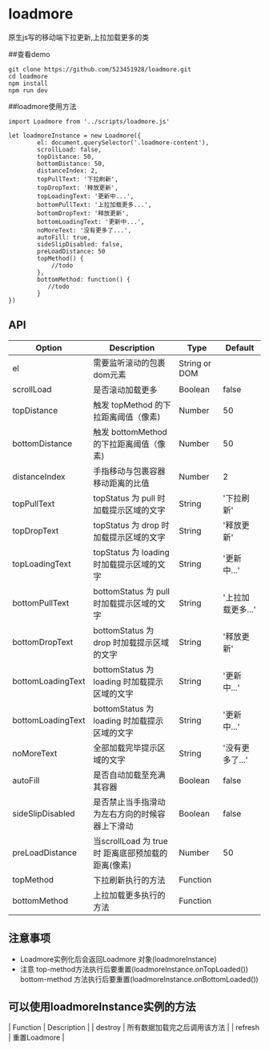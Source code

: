 # loadmore
原生js写的移动端下拉更新,上拉加载更多的类

##查看demo
```
git clone https://github.com/523451928/loadmore.git
cd loadmore
npm install
npm run dev
```

##loadmore使用方法
```
import Loadmore from '../scripts/loadmore.js'

let loadmoreInstance = new Loadmore({
        el: document.querySelector('.loadmore-content'),
        scrollLoad: false,
        topDistance: 50,
        bottomDistance: 50,
        distanceIndex: 2,
        topPullText: '下拉刷新',
        topDropText: '释放更新',
        topLoadingText: '更新中...',
        bottomPullText: '上拉加载更多...',
        bottomDropText: '释放更新',
        bottomLoadingText: '更新中...',
        noMoreText: '没有更多了...',
        autoFill: true,
        sideSlipDisabled: false,
        preLoadDistance: 50
        topMethod() {
            //todo
        },
        bottomMethod: function() {
           //todo
        }
})
```
## API
| Option | Description | Type | Default |
| ----- | ----- | ----- | ----- |
| el | 需要监听滚动的包裹dom元素 | String or DOM | |
| scrollLoad | 是否滚动加载更多 | Boolean | false |
| topDistance | 触发 topMethod 的下拉距离阈值（像素) | Number | 50 |
| bottomDistance | 触发 bottomMethod 的下拉距离阈值（像素) | Number | 50 |
| distanceIndex | 手指移动与包裹容器移动距离的比值 | Number | 2 |
| topPullText | topStatus 为 pull 时加载提示区域的文字 | String | '下拉刷新' |
| topDropText | topStatus 为 drop 时加载提示区域的文字 | String | '释放更新' |
| topLoadingText | topStatus 为 loading 时加载提示区域的文字 | String | '更新中...' |
| bottomPullText | bottomStatus 为 pull 时加载提示区域的文字 | String | '上拉加载更多...' |
| bottomDropText | bottomStatus 为 drop 时加载提示区域的文字 | String | '释放更新' |
| bottomLoadingText | bottomStatus 为 loading 时加载提示区域的文字 | String | '更新中...' |
| bottomLoadingText | bottomStatus 为 loading 时加载提示区域的文字 | String | '更新中...' |
| noMoreText | 全部加载完毕提示区域的文字 | String | '没有更多了...' |
| autoFill | 是否自动加载至充满其容器 | Boolean | false |
| sideSlipDisabled | 是否禁止当手指滑动为左右方向的时候容器上下滑动 | Boolean | false |
| preLoadDistance | 当scrollLoad 为 true时 距离底部预加载的距离(像素) | Number | 50 |
| topMethod | 下拉刷新执行的方法 | Function | |
| bottomMethod | 上拉加载更多执行的方法 | Function | |

## 注意事项
* Loadmore实例化后会返回Loadmore 对象(loadmoreInstance) 
* 注意 top-method方法执行后要重置(loadmoreInstance.onTopLoaded()) bottom-method 方法执行后要重置(loadmoreInstance.onBottomLoaded()) 

## 可以使用loadmoreInstance实例的方法
| Function | Description |
| destroy | 所有数据加载完之后调用该方法 |
| refresh | 重置Loadmore |
